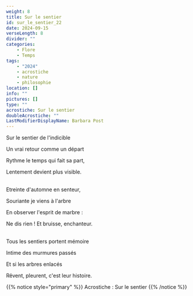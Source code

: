 ```yaml
---
weight: 8
title: Sur le sentier
id: sur_le_sentier_22
date: 2024-09-15
verseLength: 8
divider: ""
categories:
    - Flore
    - Temps
tags:
    - "2024"
    - acrostiche
    - nature
    - philosophie
location: []
info: ""
pictures: []
type: ""
acrostiche: Sur le sentier
doubleAcrostiche: ""
LastModifierDisplayName: Barbara Post
---
```

Sur le sentier de l'indicible

Un vrai retour comme un départ

Rythme le temps qui fait sa part,

Lentement devient plus visible.

 \
Etreinte d'automne en senteur,

Souriante je viens à l'arbre

En observer l'esprit de marbre :

Ne dis rien ! Et bruisse, enchanteur.

 \
Tous les sentiers portent mémoire

Intime des murmures passés

Et si les arbres enlacés

Rêvent, pleurent, c'est leur histoire.

<!-- FM:Snippet:Start data:{"id":"_simpleNotice","fields":[{"name":"content","value":"Acrostiche : Sur le sentier"}]} -->
{{% notice style="primary" %}}
Acrostiche : Sur le sentier
{{% /notice %}}
<!-- FM:Snippet:End -->